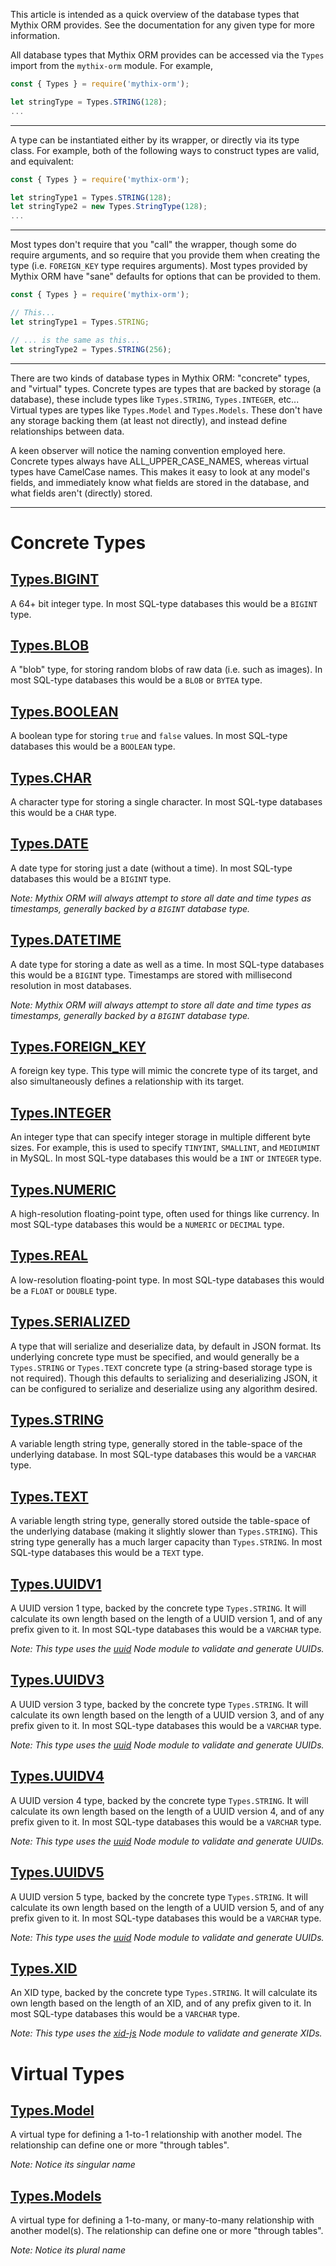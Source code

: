 This article is intended as a quick overview of the database types that Mythix ORM provides. See the documentation for any given type for more information.

All database types that Mythix ORM provides can be accessed via the `Types` import from the `mythix-orm` module. For example,

```javascript
const { Types } = require('mythix-orm');

let stringType = Types.STRING(128);
...
```

<hr>

A type can be instantiated either by its wrapper, or directly via its type class. For example, both of the following ways to construct types are valid, and equivalent:

```javascript
const { Types } = require('mythix-orm');

let stringType1 = Types.STRING(128);
let stringType2 = new Types.StringType(128);
...
```

<hr>

Most types don't require that you "call" the wrapper, though some do require arguments, and so require that you provide them when creating the type (i.e. `FOREIGN_KEY` type requires arguments). Most types provided by Mythix ORM have "sane" defaults for options that can be provided to them.

```javascript
const { Types } = require('mythix-orm');

// This...
let stringType1 = Types.STRING;

// ... is the same as this...
let stringType2 = Types.STRING(256);
```

<hr>

There are two kinds of database types in Mythix ORM: "concrete" types, and "virtual" types. Concrete types are types that are backed by storage (a database), these include types like `Types.STRING`, `Types.INTEGER`, etc... Virtual types are types like `Types.Model` and `Types.Models`. These don't have any storage backing them (at least not directly), and instead define relationships between data.

A keen observer will notice the naming convention employed here. Concrete types always have ALL_UPPER_CASE_NAMES, whereas virtual types have CamelCase names. This makes it easy to look at any model's fields, and immediately know what fields are stored in the database, and what fields aren't (directly) stored.

<hr>

# Concrete Types

## [Types.BIGINT](./BigIntType)

A 64+ bit integer type. In most SQL-type databases this would be a `BIGINT` type.

## [Types.BLOB](./BlobType)

A "blob" type, for storing random blobs of raw data (i.e. such as images). In most SQL-type databases this would be a `BLOB` or `BYTEA` type.

## [Types.BOOLEAN](./BooleanType)

A boolean type for storing `true` and `false` values. In most SQL-type databases this would be a `BOOLEAN` type.

## [Types.CHAR](./CharType)

A character type for storing a single character. In most SQL-type databases this would be a `CHAR` type.

## [Types.DATE](./DateType)

A date type for storing just a date (without a time). In most SQL-type databases this would be a `BIGINT` type.

*Note: Mythix ORM will always attempt to store all date and time types as timestamps, generally backed by a `BIGINT` database type.*

## [Types.DATETIME](./DateTimeType)

A date type for storing a date as well as a time. In most SQL-type databases this would be a `BIGINT` type. Timestamps are stored with millisecond resolution in most databases.

*Note: Mythix ORM will always attempt to store all date and time types as timestamps, generally backed by a `BIGINT` database type.*

## [Types.FOREIGN_KEY](./ForeignKeyType)

A foreign key type. This type will mimic the concrete type of its target, and also simultaneously defines a relationship with its target.

## [Types.INTEGER](./IntegerType)

An integer type that can specify integer storage in multiple different byte sizes. For example, this is used to specify `TINYINT`, `SMALLINT`, and `MEDIUMINT` in MySQL. In most SQL-type databases this would be a `INT` or `INTEGER` type.

## [Types.NUMERIC](./NumericType)

A high-resolution floating-point type, often used for things like currency. In most SQL-type databases this would be a `NUMERIC` or `DECIMAL` type.

## [Types.REAL](./RealType)

A low-resolution floating-point type. In most SQL-type databases this would be a `FLOAT` or `DOUBLE` type.

## [Types.SERIALIZED](./SerializedType)

A type that will serialize and deserialize data, by default in JSON format. Its underlying concrete type must be specified, and would generally be a `Types.STRING` or `Types.TEXT` concrete type (a string-based storage type is not required). Though this defaults to serializing and deserializing JSON, it can be configured to serialize and deserialize using any algorithm desired.

## [Types.STRING](./StringType)

A variable length string type, generally stored in the table-space of the underlying database. In most SQL-type databases this would be a `VARCHAR` type.

## [Types.TEXT](./TextType)

A variable length string type, generally stored outside the table-space of the underlying database (making it slightly slower than `Types.STRING`). This string type generally has a much larger capacity than `Types.STRING`. In most SQL-type databases this would be a `TEXT` type.

## [Types.UUIDV1](./UUIDV1Type)

A UUID version 1 type, backed by the concrete type `Types.STRING`. It will calculate its own length based on the length of a UUID version 1, and of any prefix given to it. In most SQL-type databases this would be a `VARCHAR` type.

*Note: This type uses the [uuid](https://www.npmjs.com/package/uuid) Node module to validate and generate UUIDs.*

## [Types.UUIDV3](./UUIDV3Type)

A UUID version 3 type, backed by the concrete type `Types.STRING`. It will calculate its own length based on the length of a UUID version 3, and of any prefix given to it. In most SQL-type databases this would be a `VARCHAR` type.

*Note: This type uses the [uuid](https://www.npmjs.com/package/uuid) Node module to validate and generate UUIDs.*

## [Types.UUIDV4](./UUIDV4Type)

A UUID version 4 type, backed by the concrete type `Types.STRING`. It will calculate its own length based on the length of a UUID version 4, and of any prefix given to it. In most SQL-type databases this would be a `VARCHAR` type.

*Note: This type uses the [uuid](https://www.npmjs.com/package/uuid) Node module to validate and generate UUIDs.*

## [Types.UUIDV5](./UUIDV5Type)

A UUID version 5 type, backed by the concrete type `Types.STRING`. It will calculate its own length based on the length of a UUID version 5, and of any prefix given to it. In most SQL-type databases this would be a `VARCHAR` type.

*Note: This type uses the [uuid](https://www.npmjs.com/package/uuid) Node module to validate and generate UUIDs.*

## [Types.XID](./XIDType)

An XID type, backed by the concrete type `Types.STRING`. It will calculate its own length based on the length of an XID, and of any prefix given to it. In most SQL-type databases this would be a `VARCHAR` type.

*Note: This type uses the [xid-js](https://www.npmjs.com/package/xid-js) Node module to validate and generate XIDs.*

# Virtual Types

## [Types.Model](./ModelType)

A virtual type for defining a 1-to-1 relationship with another model. The relationship can define one or more "through tables".

*Note: Notice its singular name*

## [Types.Models](./ModelsType)

A virtual type for defining a 1-to-many, or many-to-many relationship with another model(s). The relationship can define one or more "through tables".

*Note: Notice its plural name*
